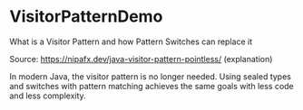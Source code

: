# VisitorPatternDemo
What is a Visitor Pattern and how Pattern Switches can replace it

Source: https://nipafx.dev/java-visitor-pattern-pointless/ (explanation)

In modern Java, the visitor pattern is no longer needed.
Using sealed types and switches with pattern matching achieves 
the same goals with less code and less complexity.